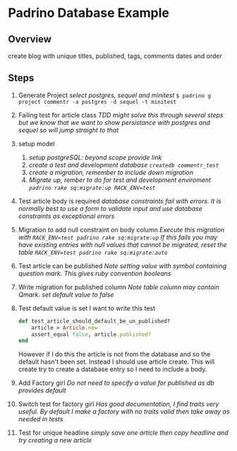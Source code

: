 Padrino Database Example
========================

## Overview
create blog with unique titles, published, tags, comments
dates and order

## Steps

1. Generate Project
	*select postgres, sequel and minitest*
	`$ padrino g project commentr -a postgres -d sequel -t minitest`

2. Failing test for article class
	*TDD might solve this through several steps but we know that we want to show persistance with postgres and sequel so will jump straight to that*

3. setup model
	1. *setup postgreSQL: beyond scope provide link*
	2. *create a test and development database `createdb commentr_test`*
	3. *create a migration, remember to include down migration*
	4. *Migrate up, rember to do for test and development enviroment `padrino rake sq:migrate:up RACK_ENV=test`*

4. Test article body is required
	*database constraints fail with errors. It is normally best to use a form to validate input and use database constraints as exceptional errors*

5. Migration to add null constraint on body column
	*Execute this migration with `RACK_ENV=test padrino rake sq:migrate:up`*
	*If this fails you may have existing entries with null values that cannot be migrated, reset the table `RACK_ENV=test padrino rake sq:migrate:auto`*

6. Test article can be published
	*Note setting value with symbol containing question mark. This gives ruby convention booleans*

7. Write migration for published column
	*Note table column may contain Qmark. set default value to false*

8. Test default value is set
	I want to write this test

	```ruby
	def test_article_should_default_be_un_published?
		article = Article.new
		assert_equal false, article.published?
	end
	```

	However if I do this the article is not from the database and so the default hasn't been set. Instead I should use article create. This will create try to create a database entry so I need to include a body.

9. Add Factory girl
	*Do not need to specify a value for published as db provides default*

10. Switch test for factory girl
	*Has good documentation, I find traits very useful.*
	*By default I make a factory with no traits valid then take away as needed in tests*

11. Test for unique headline
	*simply save one article then copy headline and try creating a new article*
